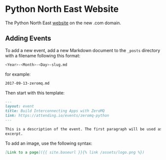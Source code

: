 # Python North East Website

The Python North East [website](https://www.pythonnortheast.com) on the new .com
domain.

## Adding Events

To add a new event, add a new Markdown document to the `_posts` directory
with a filename following this format:

```bash
<Year>-<Month>-<Day>-slug.md
```

for example:

```bash
2017-09-13-zeromq.md
```

Then start with this template:

```markdown
---
layout: event
title: Build Interconnecting Apps with ZeroMQ
link: https://attending.io/events/zeromq-python
---

This is a description of the event. The first paragraph will be used as an
excerpt.
```

To add an image, use the following syntax:

```markdown
[Link to a page]({{ site.baseurl }}{% link /assets/logo.png %})
```
